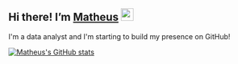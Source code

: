 ## Hi there! I’m [Matheus](https://eatmush.github.io/) <img src="https://media.giphy.com/media/hvRJCLFzcasrR4ia7z/giphy.gif" width="25">
I'm a data analyst and I'm starting to build my presence on GitHub!

[![Matheus's GitHub stats](https://github-readme-stats.vercel.app/api?username=eatmush&theme=onedark)](https://github.com/eatmush/github-readme-stats)

<!--
**eatmush/eatmush** is a ✨ _special_ ✨ repository because its `README.md` (this file) appears on your GitHub profile.

Here are some ideas to get you started:

- 🔭 I’m currently working on ...
- 🌱 I’m currently learning ...
- 👯 I’m looking to collaborate on ...
- 🤔 I’m looking for help with ...
- 💬 Ask me about ...
- 📫 How to reach me: ...
- 😄 Pronouns: ...
- ⚡ Fun fact: ...
-->
